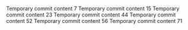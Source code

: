 Temporary commit content 7
Temporary commit content 15
Temporary commit content 23
Temporary commit content 44
Temporary commit content 52
Temporary commit content 56
Temporary commit content 71
